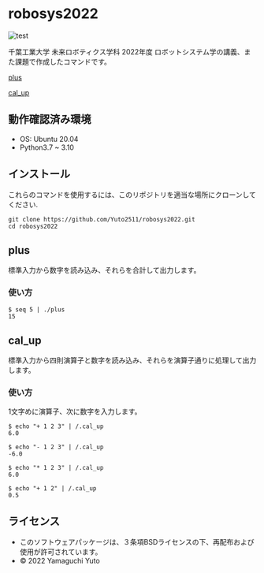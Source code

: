 # robosys2022

![test](https://github.com/Yuto2511/RobotSystem_repository_test/actions/workflows/test.yml/badge.svg)

千葉工業大学 未来ロボティクス学科 2022年度 ロボットシステム学の講義、また課題で作成したコマンドです。

[plus](#plus)

[cal_up](#cal_up)

## 動作確認済み環境

- OS: Ubuntu 20.04
 - Python3.7 ~ 3.10

## インストール

これらのコマンドを使用するには、このリポジトリを適当な場所にクローンしてください.

```
git clone https://github.com/Yuto2511/robosys2022.git
cd robosys2022
```

## plus

標準入力から数字を読み込み、それらを合計して出力します。

### 使い方

```
$ seq 5 | ./plus
15
```

## cal_up

標準入力から四則演算子と数字を読み込み、それらを演算子通りに処理して出力します。

### 使い方

1文字めに演算子、次に数字を入力します。

```
$ echo "+ 1 2 3" | /.cal_up
6.0
```

```
$ echo "- 1 2 3" | /.cal_up
-6.0
```

```
$ echo "* 1 2 3" | /.cal_up
6.0
```

```
$ echo "+ 1 2" | /.cal_up
0.5
```


## ライセンス

- このソフトウェアパッケージは、３条項BSDライセンスの下、再配布および使用が許可されています。
- © 2022 Yamaguchi Yuto
